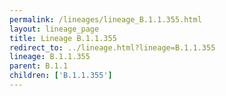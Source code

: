 ```yaml
---
permalink: /lineages/lineage_B.1.1.355.html
layout: lineage_page
title: Lineage B.1.1.355
redirect_to: ../lineage.html?lineage=B.1.1.355
lineage: B.1.1.355
parent: B.1.1
children: ['B.1.1.355']
---
```

